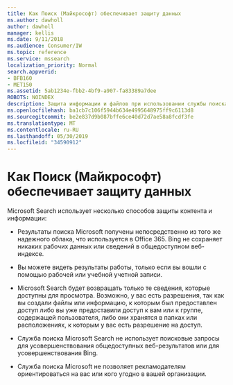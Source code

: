 ```yaml
---
title: Как Поиск (Майкрософт) обеспечивает защиту данных
ms.author: dawholl
author: dawholl
manager: kellis
ms.date: 9/11/2018
ms.audience: Consumer/IW
ms.topic: reference
ms.service: mssearch
localization_priority: Normal
search.appverid:
- BFB160
- MET150
ms.assetid: 5ab1234e-fbb2-4bf9-a907-fa83389a7dee
ROBOTS: NOINDEX
description: Защита информации и файлов при использовании службы поиска Microsoft
ms.openlocfilehash: ba1cb7c106f5944b634e4995648975ff9c6113d8
ms.sourcegitcommit: be2e837d9b087bffe6ce40d72d7ae58a8fcdf3fe
ms.translationtype: MT
ms.contentlocale: ru-RU
ms.lasthandoff: 05/30/2019
ms.locfileid: "34590912"
---
```

# <a name="how-microsoft-search-keeps-your-info-secure"></a>Как Поиск (Майкрософт) обеспечивает защиту данных

Microsoft Search использует несколько способов защиты контента и информации:
  
- Результаты поиска Microsoft получены непосредственно из того же надежного облака, что используется в Office 365. Bing не сохраняет никаких рабочих данных или сведений в общедоступном веб-индексе.
    
- Вы можете видеть результаты работы, только если вы вошли с помощью рабочей или учебной учетной записи.
    
- Microsoft Search будет возвращать только те сведения, которые доступны для просмотра. Возможно, у вас есть разрешения, так как вы создали файлы или информацию, к которым был предоставлен доступ либо вы уже предоставили доступ к вам или к группе, содержащей пользователя, либо они хранятся в папках или расположениях, к которым у вас есть разрешение на доступ.
    
- Служба поиска Microsoft Search не использует поисковые запросы для усовершенствования общедоступных веб-результатов или для усовершенствования Bing.
    
- Служба поиска Microsoft не позволяет рекламодателям ориентироваться на вас или кого угодно в вашей организации.

  


